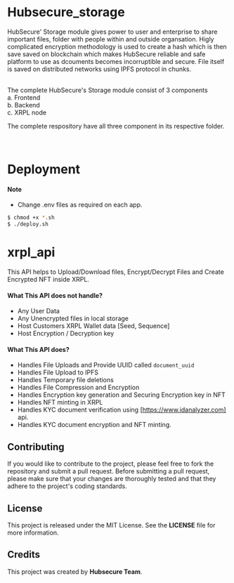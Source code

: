 # Hubsecure_storage


HubSecure' Storage module gives power to user and enterprise to share important files, folder with people within and outside organsation. Higly complicated encryption methodology is used to create a hash which is then save saved on blockchain which makes HubSecure reliable and safe platform to use as dcouments becomes incorruptible and secure. File itself is saved on distributed networks using IPFS protocol in chunks. <br /> <br />

The complete HubSecure's Storage module consist of 3 components <br />
  a. Frontend  <br />
  b. Backend  <br />
  c. XRPL node  <br />
  
The complete respository have all three component in its respective folder.<br /> <br /> <br />




# Deployment

#### Note

* Change .env files as required on each app.

```sh
$ chmod +x *.sh
$ ./deploy.sh
```

# xrpl_api

This API helps to Upload/Download files, Encrypt/Decrypt Files and Create Encrypted NFT inside XRPL.

#### What This API does not handle?

* Any User Data
* Any Unencrypted files in local storage
* Host Customers XRPL Wallet data [Seed, Sequence]
* Host Encryption / Decryption key

#### What This API does?

* Handles File Uploads and Provide UUID called `document_uuid`
* Handles File Upload to IPFS
* Handles Temporary file deletions
* Handles File Compression and Encryption
* Handles Encryption key generation and Securing Encryption key in NFT 
* Handles NFT minting in XRPL 
* Handles KYC document verification using [https://www.idanalyzer.com] api.
* Handles KYC document encryption and NFT minting.


## Contributing
If you would like to contribute to the project, please feel free to fork the repository and submit a pull request. Before submitting a pull request, please make sure that your changes are thoroughly tested and that they adhere to the project's coding standards.

## License
This project is released under the MIT License. See the <b>LICENSE</b> file for more information.

## Credits
This project was created by <b>Hubsecure Team</b>.